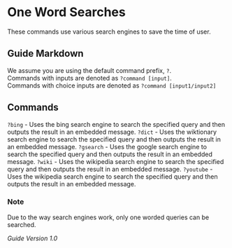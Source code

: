 # One Word Searches
These commands use various search engines to save the time of user.

## Guide Markdown
We assume you are using the default command prefix, `?`.  
Commands with inputs are denoted as `?command [input]`.  
Commands with choice inputs are denoted as `?command [input1/input2]`

## Commands
`?bing` - Uses the bing search engine to search the specified query and then outputs the result in an embedded message.
`?dict` - Uses the wiktionary search engine to search the specified query and then outputs the result in an embedded message.
`?gsearch` - Uses the google search engine to search the specified query and then outputs the result in an embedded message.
`?wiki` - Uses the wikipedia search engine to search the specified query and then outputs the result in an embedded message.
`?youtube` - Uses the wikipedia search engine to search the specified query and then outputs the result in an embedded message.

### Note
Due to the way search engines work, only one worded queries can be searched.

*Guide Version 1.0*
